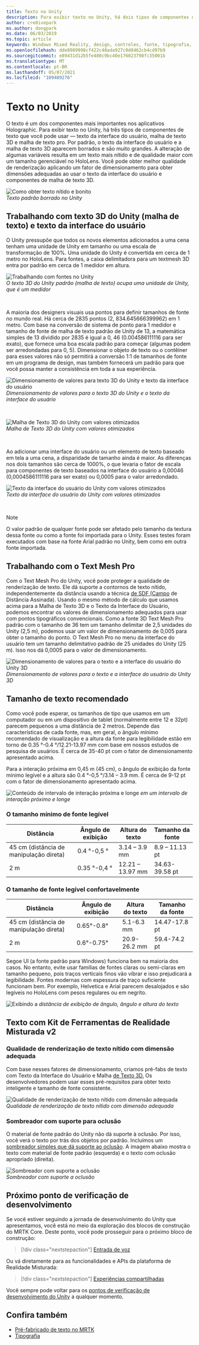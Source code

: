 ```yaml
---
title: Texto no Unity
description: Para exibir texto no Unity, há dois tipos de componentes de texto que você pode usar — texto da interface do usuário e malha de texto 3D.
author: cre8ivepark
ms.author: dongpark
ms.date: 06/03/2019
ms.topic: article
keywords: Windows Mixed Reality, design, controles, fonte, tipografia, IU, UX, headset de realidade misturada, headset de realidade mista do Windows, headset da realidade virtual, MRTK, kit de ferramentas de realidade misturada
ms.openlocfilehash: dde8989998cf422c40ada927c0d8462cb4cd97b9
ms.sourcegitcommit: e89431d12b5fe480c9bc40e176023798fc35001b
ms.translationtype: MT
ms.contentlocale: pt-BR
ms.lasthandoff: 05/07/2021
ms.locfileid: "109489276"
---
```

# <a name="text-in-unity"></a>Texto no Unity

O texto é um dos componentes mais importantes nos aplicativos Holographic. Para exibir texto no Unity, há três tipos de componentes de texto que você pode usar — texto da interface do usuário, malha de texto 3D e malha de texto pro. Por padrão, o texto da interface do usuário e a malha de texto 3D aparecem borrados e são muito grandes. A alteração de algumas variáveis resulta em um texto mais nítido e de qualidade maior com um tamanho gerenciável no HoloLens. Você pode obter melhor qualidade de renderização aplicando um fator de dimensionamento para obter dimensões adequadas ao usar o texto da interface do usuário e componentes de malha de texto 3D.

![Como obter texto nítido e bonito](images/hug-text-02-640px.png)<br>
*Texto padrão borrado no Unity*

## <a name="working-with-unitys-3d-text-text-mesh-and-ui-text"></a>Trabalhando com texto 3D do Unity (malha de texto) e texto da interface do usuário

O Unity pressupõe que todos os novos elementos adicionados a uma cena tenham uma unidade de Unity em tamanho ou uma escala de transformação de 100%. Uma unidade do Unity é convertida em cerca de 1 metro no HoloLens. Para fontes, a caixa delimitadora para um textmesh 3D entra por padrão em cerca de 1 medidor em altura.

![Trabalhando com fontes no Unity](images/640px-hug-text-03.png)<br>
*O texto 3D do Unity padrão (malha de texto) ocupa uma unidade de Unity, que é um medidor*

<br>

A maioria dos designers visuais usa pontos para definir tamanhos de fonte no mundo real. Há cerca de 2835 pontos (2, 834.645666399962) em 1 metro. Com base na conversão de sistema de ponto para 1 medidor e tamanho de fonte de malha de texto padrão de Unity de 13, a matemática simples de 13 dividido por 2835 é igual a 0, 46 (0.004586111116 para ser exato), que fornece uma boa escala padrão para começar (algumas podem ser arredondadas para 0, 5). Dimensionar o objeto de texto ou o contêiner para esses valores não só permitirá a conversão 1:1 de tamanhos de fonte em um programa de design, mas também fornecerá um padrão para que você possa manter a consistência em toda a sua experiência.

![Dimensionamento de valores para texto 3D do Unity e texto da interface do usuário](images/Text_In_Unity_Measurements1.png)<br>
*Dimensionamento de valores para o texto 3D do Unity e o texto da interface do usuário*

<br>

![Malha de Texto 3D do Unity com valores otimizados](images/hug-text-05-1000px.png)<br>
*Malha de Texto 3D do Unity com valores otimizados*

<br>

Ao adicionar uma interface do usuário ou um elemento de texto baseado em tela a uma cena, a disparidade de tamanho ainda é maior. As diferenças nos dois tamanhos são cerca de 1000%, o que levaria o fator de escala para componentes de texto baseados na interface do usuário a 0,00046 (0,0004586111116 para ser exato) ou 0,0005 para o valor arredondado.

![Texto da interface do usuário do Unity com valores otimizados](images/hug-text-04-1000px.png)<br>
*Texto da interface do usuário do Unity com valores otimizados*

<br>

>[!NOTE]
>O valor padrão de qualquer fonte pode ser afetado pelo tamanho da textura dessa fonte ou como a fonte foi importada para o Unity. Esses testes foram executados com base na fonte Arial padrão no Unity, bem como em outra fonte importada.

## <a name="working-with-text-mesh-pro"></a>Trabalhando com o Text Mesh Pro

Com o Text Mesh Pro do Unity, você pode proteger a qualidade de renderização de texto. Ele dá suporte a contornos de texto nítido, independentemente da distância usando a técnica [de SDF (Campo](https://steamcdn-a.akamaihd.net/apps/valve/2007/SIGGRAPH2007_AlphaTestedMagnification.pdf) de Distância Assinada). Usando o mesmo método de cálculo que usamos acima para a Malha de Texto 3D e o Texto da Interface do Usuário, podemos encontrar os valores de dimensionamento adequados para usar com pontos tipográficos convencionais. Como a fonte 3D Text Mesh Pro padrão com o tamanho de 36 tem um tamanho delimitar de 2,5 unidades do Unity (2,5 m), podemos usar um valor de dimensionamento de 0,005 para obter o tamanho do ponto. O Text Mesh Pro no menu da interface do usuário tem um tamanho delimitativo padrão de 25 unidades do Unity (25 m). Isso nos dá 0,0005 para o valor de dimensionamento.

![Dimensionamento de valores para o texto e a interface do usuário do Unity 3D](images/Text_In_Unity_Measurements2.png)<br>
*Dimensionamento de valores para o texto e a interface do usuário do Unity 3D*

## <a name="recommended-text-size"></a>Tamanho de texto recomendado

Como você pode esperar, os tamanhos de tipo que usamos em um computador ou em um dispositivo de tablet (normalmente entre 12 e 32pt) parecem pequenos a uma distância de 2 metros. Depende das características de cada fonte, mas, em geral, o ângulo mínimo recomendado de visualização e a altura da fonte para legibilidade estão em torno de 0.35 °-0.4 °/12.21-13.97 mm com base em nossos estudos de pesquisa de usuários. É cerca de 35-40 pt com o fator de dimensionamento apresentado acima.

Para a interação próxima em 0,45 m (45 cm), o ângulo de exibição da fonte mínimo legível e a altura são 0.4 °-0,5 °/3.14 – 3.9 mm. É cerca de 9-12 pt com o fator de dimensionamento apresentado acima.

![Conteúdo de intervalo de interação próxima e longe ](images/typography-distance-1000px.jpg)
 *em um intervalo de interação próximo e longe*

### <a name="the-minimum-legible-font-size"></a>O tamanho mínimo de fonte legível

| Distância | Ângulo de exibição | Altura do texto | Tamanho da fonte |
|---------|---------|---------|---------|
| 45 cm (distância de manipulação direta) | 0.4 °-0,5 ° | 3.14 – 3.9 mm | 8.9 – 11.13 pt |
| 2 m | 0.35 °-0,4 ° | 12.21 – 13.97 mm | 34.63-39.58 pt |


### <a name="the-comfortably-legible-font-size"></a>O tamanho de fonte legível confortavelmente

| Distância | Ângulo de exibição | Altura do texto | Tamanho da fonte |
|---------|---------|---------|---------|
| 45 cm (distância de manipulação direta) | 0.65°-0.8° | 5.1-6.3 mm | 14.47-17.8 pt |
| 2 m | 0.6°-0.75° | 20.9-26.2 mm | 59.4-74.2 pt |

Segoe UI (a fonte padrão para Windows) funciona bem na maioria dos casos. No entanto, evite usar famílias de fontes claras ou semi-claras em tamanho pequeno, pois traços verticais finos vão vibrar e isso prejudicará a legibilidade. Fontes modernas com espessura de traço suficiente funcionam bem. Por exemplo, Helvetica e Arial parecem desalojados e são legíveis no HoloLens com pesos regulares ou em negrito.

![Exibindo a ](images/Text_In_Unity_ViewingAngle.jpg)
 *distância de exibição de ângulo, ângulo e altura do texto*

## <a name="text-with-mixed-reality-toolkit-v2"></a>Texto com Kit de Ferramentas de Realidade Misturada v2

### <a name="sharp-text-rendering-quality-with-proper-dimension"></a>Qualidade de renderização de texto nítido com dimensão adequada

Com base nesses fatores de dimensionamento, criamos pré-fabs de texto com Texto da Interface do Usuário e Malha [de Texto 3D.](https://github.com/microsoft/MixedRealityToolkit-Unity/tree/main/Assets/MRTK/SDK/StandardAssets/Prefabs/Text) Os desenvolvedores podem usar esses pré-requisitos para obter texto inteligente e tamanho de fonte consistente.

![Qualidade de renderização de texto nítido com dimensão adequada](images/hug-text-06-1000px.png)<br>
*Qualidade de renderização de texto nítido com dimensão adequada*

### <a name="shader-with-occlusion-support"></a>Sombreador com suporte para oclusão

O material de fonte padrão do Unity não dá suporte à oclusão. Por isso, você verá o texto por trás dos objetos por padrão. Incluímos um [sombreador simples que dá suporte ao oclusão](https://github.com/microsoft/MixedRealityToolkit-Unity/blob/main/Assets/MRTK/StandardAssets/Shaders/Text3DShader.shader). A imagem abaixo mostra o texto com material de fonte padrão (esquerda) e o texto com oclusão apropriado (direita).

![Sombreador com suporte a oclusão](images/hug-text-07-1000px.png)<br>
*Sombreador com suporte a oclusão*

## <a name="next-development-checkpoint"></a>Próximo ponto de verificação de desenvolvimento

Se você estiver seguindo a jornada de desenvolvimento do Unity que apresentamos, você está no meio da exploração dos blocos de construção do MRTK Core. Deste ponto, você pode prosseguir para o próximo bloco de construção:

> [!div class="nextstepaction"]
> [Entrada de voz](voice-input-in-unity.md)

Ou vá diretamente para as funcionalidades e APIs da plataforma de Realidade Misturada:

> [!div class="nextstepaction"]
> [Experiências compartilhadas](shared-experiences-in-unity.md)

Você sempre pode voltar para os [pontos de verificação de desenvolvimento do Unity](unity-development-overview.md#2-core-building-blocks) a qualquer momento.

## <a name="see-also"></a>Confira também

* [Pré-fabricado de texto no MRTK](https://github.com/microsoft/MixedRealityToolkit-Unity/tree/main/Assets/MRTK/SDK/StandardAssets/Prefabs/Text)
* [Tipografia](../../design/typography.md)
